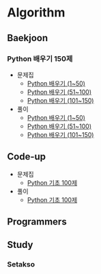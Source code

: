 # Algorithm

## Baekjoon
### Python 배우기 150제
- 문제집
    - [Python 배우기 (1~50)](https://www.acmicpc.net/workbook/view/459)
    - [Python 배우기 (51~100)](https://www.acmicpc.net/workbook/view/460)
    - [Python 배우기 (101~150)](https://www.acmicpc.net/workbook/view/461)
- 풀이
    - [Python 배우기 (1~50)]()
    - [Python 배우기 (51~100)]()
    - [Python 배우기 (101~150)]()
## Code-up
- 문제집
    - [Python 기초 100제](https://codeup.kr/problemsetsol.php?psid=33)
- 풀이
    - [Python 기초 100제]()
## Programmers

## Study
### Setakso